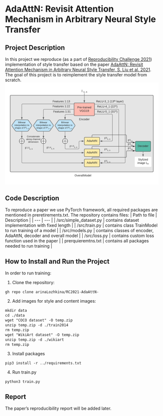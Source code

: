 # AdaAttN: Revisit Attention Mechanism in Arbitrary Neural Style Transfer

## Project Description 
In this project we reproduce (as a part of [Reproducibility Challenge 2021](https://paperswithcode.com/rc2021))  implementation of style transfer based on the paper [AdaAttN: Revisit Attention Mechanism in Arbitrary Neural Style Transfer, S. Liu et al. 2021](https://arxiv.org/abs/2108.03647). The goal of this project is to reimplement the style transfer model from scratch. 
![Alt text](./fullModel.png?raw=true "OverallModel")


## Code Description 
To reproduce a paper we use PyTorch framework, all required packages are mentioned in preretirements.txt. 
The repository contains files: 
| Path to file | Description |
| --- | --- |
| /src/simple_dataset.py | contains dataset implementation with fixed length | 
| /src/train.py | contains class TrainModel to run training of a model |
| /src/models.py | contains classes of encoder, AdaAttN, decoder and overall model | 
| /src/loss.py | contains custom loss function used in the paper |
| prerquieremtns.txt | contains all packages needed to run training |

## How to Install and Run the Project 
In order to run training: 
1. Clone the repository: 
```
gh repo clone arinaLozhkina/RC2021-AdaAttN-
```
2. Add images for style and content images:  
```
mkdir data 
cd ./data 
wget "COCO dataset" -O temp.zip
unzip temp.zip -d ./train2014
rm temp.zip
wget "WikiArt dataset" -O temp.zip
unzip temp.zip -d ./wikiart
rm temp.zip
```
3. Install packages
```
pip3 install -r ../requirements.txt 
```
4. Run train.py 
```
python3 train.py 
```

## Report 
The paper’s reproducibility report will be added later. 
